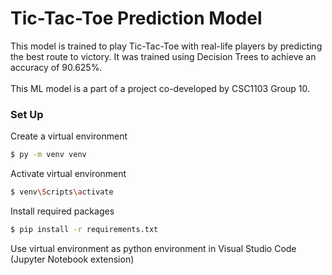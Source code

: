 # Tic-Tac-Toe Prediction Model
This model is trained to play Tic-Tac-Toe with real-life players by predicting the best route to victory. It was trained using Decision Trees to achieve an accuracy of 90.625%.<br><br>
This ML model is a part of a project co-developed by CSC1103 Group 10.

### Set Up
Create a virtual environment
```bash
$ py -m venv venv
```

Activate virtual environment
```bash
$ venv\Scripts\activate
```

Install required packages
```bash
$ pip install -r requirements.txt
```

Use virtual environment as python environment in Visual Studio Code (Jupyter Notebook extension)
